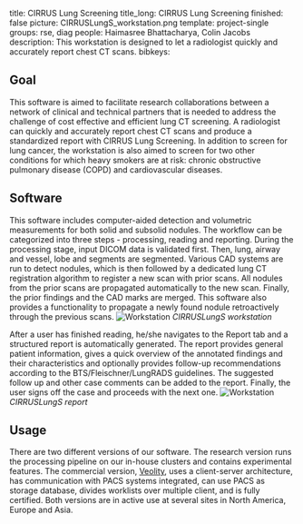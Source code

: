 title: CIRRUS Lung Screening
title_long: CIRRUS Lung Screening
finished: false
picture: CIRRUSLungS_workstation.png
template: project-single
groups: rse, diag
people: Haimasree Bhattacharya, Colin Jacobs
description: This workstation is designed to let a radiologist quickly and accurately report chest CT scans. 
bibkeys: 

## Goal
This software is aimed to facilitate research collaborations between a 
network of clinical and technical partners that is needed to address 
the challenge of cost effective and efficient lung CT screening. A 
radiologist can quickly and accurately report chest CT scans and 
produce a standardized report with CIRRUS Lung Screening. In addition 
to screen for lung cancer, the workstation is also aimed to screen for
 two other conditions for which heavy smokers are at risk: chronic 
 obstructive pulmonary disease (COPD) and cardiovascular diseases.

## Software
This software includes computer-aided detection and volumetric 
measurements for both solid and subsolid nodules. The workflow can be 
categorized into three steps - processing, reading and reporting. 
During the processing stage, input DICOM data is validated first. Then, 
lung, airway and vessel, lobe and segments are segmented. Various CAD 
systems are run to detect nodules, which is then followed by a 
dedicated lung CT registration algorithm to register a new scan with 
prior scans. All nodules from the prior scans are propagated 
automatically to the new scan. Finally, the prior findings and the CAD 
marks are merged. This software also provides a functionality to 
propagate a newly found nodule retroactively through the previous scans.
![Workstation]({filename}/images/projects/CIRRUSLungS_workstation.png)
*CIRRUSLungS workstation*

After a user has finished reading, he/she navigates to the Report tab 
and a structured report is automatically generated. The report provides 
general patient information, gives a quick overview of the annotated 
findings and their characteristics and optionally provides follow-up 
recommendations according to the BTS/Fleischner/LungRADS guidelines. 
The suggested follow up and other case comments can be added to the 
report. Finally, the user signs off the case and proceeds with the next one.
![Workstation]({filename}/images/projects/CIRRUSLungS_report.png)
*CIRRUSLungS report*

## Usage
There are two different versions of our software. The research version
 runs the processing pipeline on our in-house clusters and contains 
 experimental features. The commercial version, 
 <a href="https://www.veolity.com/">Veolity</a>, uses a client-server 
 architecture, has communication with PACS systems integrated, can use 
 PACS as storage database, divides worklists over multiple client, and 
 is fully certified. Both versions are in active use at several sites 
 in North America, Europe and Asia.
